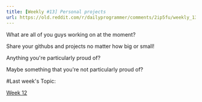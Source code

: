 ```yaml
---
title: [Weekly #13] Personal projects
url: https://old.reddit.com/r/dailyprogrammer/comments/2ip5fu/weekly_13_personal_projects/
---
```


What are all of you guys working on at the moment? 


Share your githubs and projects no matter how big or small!


Anything you're particularly proud of?

Maybe something that you're not particularly proud of?

#Last week's Topic:

[Week 12](http://www.reddit.com/r/dailyprogrammer/comments/2h5u7q/weekly_12_learning_a_new_language/)